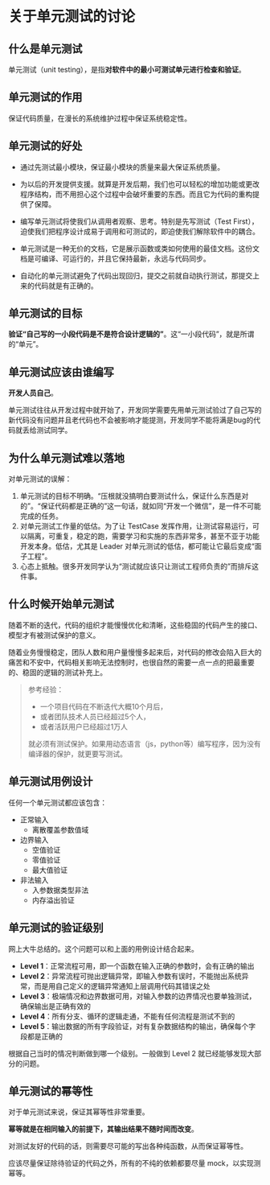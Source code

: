 # 关于单元测试的讨论

## 什么是单元测试

单元测试（unit testing），是指**对软件中的最小可测试单元进行检查和验证**。

## 单元测试的作用

保证代码质量，在漫长的系统维护过程中保证系统稳定性。

## 单元测试的好处

- 通过先测试最小模块，保证最小模块的质量来最大保证系统质量。

- 为以后的开发提供支援。就算是开发后期，我们也可以轻松的增加功能或更改程序结构，而不用担心这个过程中会破坏重要的东西。而且它为代码的重构提供了保障。

- 编写单元测试将使我们从调用者观察、思考。特别是先写测试（Test First），迫使我们把程序设计成易于调用和可测试的，即迫使我们解除软件中的耦合。

- 单元测试是一种无价的文档，它是展示函数或类如何使用的最佳文档。这份文档是可编译、可运行的，并且它保持最新，永远与代码同步。

- 自动化的单元测试避免了代码出现回归，提交之前就自动执行测试，那提交上来的代码就是有正确的。

## 单元测试的目标

**验证“自己写的一小段代码是不是符合设计逻辑的”**。这“一小段代码”，就是所谓的“单元”。

## 单元测试应该由谁编写

**开发人员自己**。

单元测试往往从开发过程中就开始了，开发同学需要先用单元测试验过了自己写的新代码没有问题并且老代码也不会被影响才能提测，开发同学不能将满是bug的代码就丢给测试同学。

## 为什么单元测试难以落地

对单元测试的误解：

1. 单元测试的目标不明确。“压根就没搞明白要测试什么，保证什么东西是对的”。“保证代码都是正确的”这一句话，就如同“开发一个微信”，是一件不可能完成的任务。
2. 对单元测试工作量的低估。为了让 TestCase 发挥作用，让测试容易运行，可以隔离，可重复，稳定的跑，需要学习和实施的东西非常多，甚至不亚于功能开发本身。低估，尤其是 Leader 对单元测试的低估，都可能让它最后变成“面子工程”。
3. 心态上抵触。很多开发同学认为“测试就应该只让测试工程师负责的”而排斥这件事。

## 什么时候开始单元测试

随着不断的迭代，代码的组织才能慢慢优化和清晰，这些稳固的代码产生的接口、模型才有被测试保护的意义。

随着业务慢慢稳定，团队人数和用户量慢慢多起来后，对代码的修改会陷入巨大的痛苦和不安中，代码相关影响无法控制时，也很自然的需要一点一点的把最重要的、稳固的逻辑的测试补充上。

> 参考经验：
>
> - 一个项目代码在不断迭代大概10个月后，
> - 或者团队技术人员已经超过5个人，
> - 或者活跃用户已经超过1万人
>
> 就必须有测试保护。如果用动态语言（js，python等）编写程序，因为没有编译器的保护，就更要写测试。

## 单元测试用例设计

任何一个单元测试都应该包含：

- 正常输入
	- 离散覆盖参数值域
- 边界输入
	- 空值验证
	- 零值验证
	- 最大值验证
- 非法输入
	- 入参数据类型非法
	- 内存溢出验证

## 单元测试的验证级别

网上大牛总结的。这个问题可以和上面的用例设计结合起来。

- **Level 1**：正常流程可用，即一个函数在输入正确的参数时，会有正确的输出
- **Level 2**：异常流程可抛出逻辑异常，即输入参数有误时，不能抛出系统异常，而是用自己定义的逻辑异常通知上层调用代码其错误之处
- **Level 3**：极端情况和边界数据可用，对输入参数的边界情况也要单独测试，确保输出是正确有效的
- **Level 4**：所有分支、循环的逻辑走通，不能有任何流程是测试不到的
- **Level 5**：输出数据的所有字段验证，对有复杂数据结构的输出，确保每个字段都是正确的

根据自己当时的情况判断做到哪一个级别。一般做到 Level 2 就已经能够发现大部分的问题。

## 单元测试的幂等性

对于单元测试来说，保证其幂等性非常重要。

**幂等就是在相同输入的前提下，其输出结果不随时间而改变**。

对测试友好的代码的话，则需要尽可能的写出各种纯函数，从而保证幂等性。

应该尽量保证除待验证的代码之外，所有的不纯的依赖都要尽量 mock，以实现测幂等。

